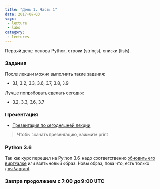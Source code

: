 ```yaml
---
title: "День 1. Часть 1"
date: 2017-06-03
tags:
 - lecture
 - labs
category:
 - lectures
---
```


Первый день: основы Python, строки (strings), списки (lists).

### Задания

После лекции можно выполнить такие задания:

* 3.1, 3.2, 3.3, 3.6, 3.7, 3.8, 3.9

Лучше попробовать сделать сегодня:

* 3.2, 3.3, 3.6, 3.7


### Презентация

* [Презентация по сегодняшней лекции](https://gitpitch.com/natenka/pyneng-slides/python3-basics)

> Чтобы скачать презентацию, нажмите print

### Python 3.6

Так как курс перешел на Python 3.6, надо соответственно [обновить его виртуалке](https://pyneng.github.io/docs/python-3-6/) или взять новый образ.
Новы образ, пока что, есть только [для Vagrant](https://pyneng.github.io/docs/vagrant/).

### Завтра продолжаем с 7:00 до 9:00 UTC

